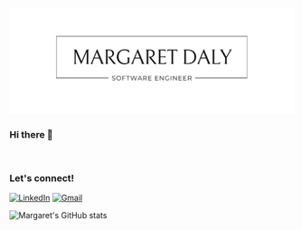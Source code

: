 ![Github Banner](https://github.com/margdaly/margdaly/blob/main/GitHub%20Banner.png)

### Hi there 👋

<br>

<h3>Let's connect!</h3>

[![LinkedIn](https://img.shields.io/badge/linkedin-%230077B5.svg?style=for-the-badge&logo=linkedin&logoColor=white)](https://linkedin.com/in/marg-aret-daly) [![Gmail](https://img.shields.io/badge/Gmail-D14836?style=for-the-badge&logo=gmail&logoColor=white)](mailto:margaret.daly@gmail.com)

![Margaret's GitHub stats](https://github-readme-stats.vercel.app/api?username=margdaly&show_icons=true&theme=nord)
<!--
**margdaly/margdaly** is a ✨ _special_ ✨ repository because its `README.md` (this file) appears on your GitHub profile.


<br>

<h3> Skills </h3>

[![Ruby](https://img.shields.io/badge/Ruby-CC342D?style=for-the-badge&logo=ruby&logoColor=white)](https://ruby-lang.org)
[![Ruby on Rails](https://img.shields.io/badge/Ruby_on_Rails-CC0000?style=for-the-badge&logo=ruby-on-rails&logoColor=white)](https://rubyonrails.org/)
![PostgresQL](https://img.shields.io/badge/PostgreSQL-316192?style=for-the-badge&logo=postgresql&logoColor=white)

<br>

<h2>My Stats</h2>

[![GitHub Streak](https://github-readme-stats.herokuapp.com?user=margdaly&theme=nord&date_format=M%20j%5B%2C%20Y%5D&card_width=500)](https://git.io/streak-stats)

![Margaret's GitHub stats](https://github-readme-stats.vercel.app/api?username=margdaly&show_icons=true&theme=nord)

Here are some ideas to get you started:

- 🔭 I’m currently working on ...
- 🌱 I’m currently learning ...
- 👯 I’m looking to collaborate on ...
- 🤔 I’m looking for help with ...
- 💬 Ask me about ...
- 📫 How to reach me: ...
- 😄 Pronouns: ...
- ⚡ Fun fact: ...
-->
